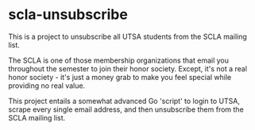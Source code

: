 # scla-unsubscribe

This is a project to unsubscribe all UTSA students from the SCLA mailing list.

The SCLA is one of those membership organizations that email you throughout the semester to join their honor society. Except, it's not a real honor society - it's just a money grab to make you feel special while providing no real value.

This project entails a somewhat advanced Go 'script' to login to UTSA, scrape every single email address, and then unsubscribe them from the SCLA mailing list.